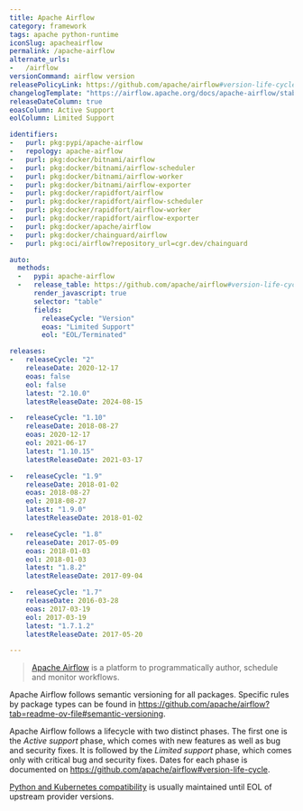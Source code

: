 ```yaml
---
title: Apache Airflow
category: framework
tags: apache python-runtime
iconSlug: apacheairflow
permalink: /apache-airflow
alternate_urls:
-   /airflow
versionCommand: airflow version
releasePolicyLink: https://github.com/apache/airflow#version-life-cycle
changelogTemplate: "https://airflow.apache.org/docs/apache-airflow/stable/release_notes.html#airflow-{{'__LATEST__'|replace:'.','-'}}-__LATEST_RELEASE_DATE__"
releaseDateColumn: true
eoasColumn: Active Support
eolColumn: Limited Support

identifiers:
-   purl: pkg:pypi/apache-airflow
-   repology: apache-airflow
-   purl: pkg:docker/bitnami/airflow
-   purl: pkg:docker/bitnami/airflow-scheduler
-   purl: pkg:docker/bitnami/airflow-worker
-   purl: pkg:docker/bitnami/airflow-exporter
-   purl: pkg:docker/rapidfort/airflow
-   purl: pkg:docker/rapidfort/airflow-scheduler
-   purl: pkg:docker/rapidfort/airflow-worker
-   purl: pkg:docker/rapidfort/airflow-exporter
-   purl: pkg:docker/apache/airflow
-   purl: pkg:docker/chainguard/airflow
-   purl: pkg:oci/airflow?repository_url=cgr.dev/chainguard

auto:
  methods:
  -   pypi: apache-airflow
  -   release_table: https://github.com/apache/airflow#version-life-cycle
      render_javascript: true
      selector: "table"
      fields:
        releaseCycle: "Version"
        eoas: "Limited Support"
        eol: "EOL/Terminated"

releases:
-   releaseCycle: "2"
    releaseDate: 2020-12-17
    eoas: false
    eol: false
    latest: "2.10.0"
    latestReleaseDate: 2024-08-15

-   releaseCycle: "1.10"
    releaseDate: 2018-08-27
    eoas: 2020-12-17
    eol: 2021-06-17
    latest: "1.10.15"
    latestReleaseDate: 2021-03-17

-   releaseCycle: "1.9"
    releaseDate: 2018-01-02
    eoas: 2018-08-27
    eol: 2018-08-27
    latest: "1.9.0"
    latestReleaseDate: 2018-01-02

-   releaseCycle: "1.8"
    releaseDate: 2017-05-09
    eoas: 2018-01-03
    eol: 2018-01-03
    latest: "1.8.2"
    latestReleaseDate: 2017-09-04

-   releaseCycle: "1.7"
    releaseDate: 2016-03-28
    eoas: 2017-03-19
    eol: 2017-03-19
    latest: "1.7.1.2"
    latestReleaseDate: 2017-05-20

---
```


> [Apache Airflow](https://airflow.apache.org/) is a platform to programmatically author, schedule
> and monitor workflows.

Apache Airflow follows semantic versioning for all packages. Specific rules by package types can
be found in <https://github.com/apache/airflow?tab=readme-ov-file#semantic-versioning>.

Apache Airflow follows a lifecycle with two distinct phases. The first one is the _Active support_
phase, which comes with new features as well as bug and security fixes. It is followed by the
_Limited support_ phase, which comes only with critical bug and security fixes. Dates for each
phase is documented on <https://github.com/apache/airflow#version-life-cycle>.

[Python and Kubernetes compatibility](https://github.com/apache/airflow#support-for-python-and-kubernetes-versions)
is usually maintained until EOL of upstream provider versions.
